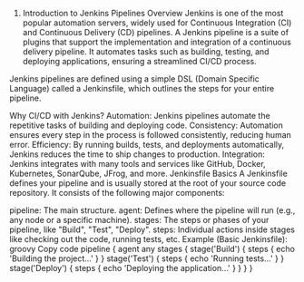 1. Introduction to Jenkins Pipelines
Overview
Jenkins is one of the most popular automation servers, widely used for Continuous Integration (CI) and Continuous Delivery (CD) pipelines. A Jenkins pipeline is a suite of plugins that support the implementation and integration of a continuous delivery pipeline. It automates tasks such as building, testing, and deploying applications, ensuring a streamlined CI/CD process.

Jenkins pipelines are defined using a simple DSL (Domain Specific Language) called a Jenkinsfile, which outlines the steps for your entire pipeline.

Why CI/CD with Jenkins?
Automation: Jenkins pipelines automate the repetitive tasks of building and deploying code.
Consistency: Automation ensures every step in the process is followed consistently, reducing human error.
Efficiency: By running builds, tests, and deployments automatically, Jenkins reduces the time to ship changes to production.
Integration: Jenkins integrates with many tools and services like GitHub, Docker, Kubernetes, SonarQube, JFrog, and more.
Jenkinsfile Basics
A Jenkinsfile defines your pipeline and is usually stored at the root of your source code repository. It consists of the following major components:

pipeline: The main structure.
agent: Defines where the pipeline will run (e.g., any node or a specific machine).
stages: The steps or phases of your pipeline, like "Build", "Test", "Deploy".
steps: Individual actions inside stages like checking out the code, running tests, etc.
Example (Basic Jenkinsfile):
groovy
Copy code
pipeline {
    agent any
    stages {
        stage('Build') {
            steps {
                echo 'Building the project...'
            }
        }
        stage('Test') {
            steps {
                echo 'Running tests...'
            }
        }
        stage('Deploy') {
            steps {
                echo 'Deploying the application...'
            }
        }
    }
}
